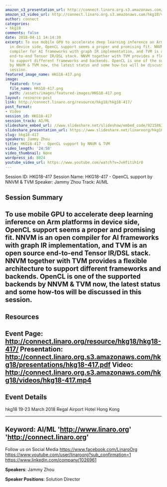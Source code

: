 ```yaml
---
amazon_s3_presentation_url: http://connect.linaro.org.s3.amazonaws.com/hkg18/presentations/hkg18-417.pdf
amazon_s3_video_url: http://connect.linaro.org.s3.amazonaws.com/hkg18/videos/hkg18-417.mp4
author: connect
categories:
- hkg18
comments: false
date: 2018-04-11 14:14:39
excerpt: To use mobile GPU to accelerate deep learning inference on Arm platforms
  in device side, OpenCL support seems a proper and promising fit. NNVM is an open
  compiler for AI frameworks with graph IR implementation, and TVM is an open source
  end-to-end Tensor IR/DSL stack. NNVM together with TVM provides a flexible architecture
  to support different frameworks and backends. OpenCL is one of the supported backends
  by NNVM & TVM now, the latest status and some how-tos will be discussed in this
  session.
featured_image_name: HKG18-417.png
image:
  featured: true
  file_name: HKG18-417.png
  path: /assets/images/featured-images/HKG18-417.png
layout: resource-post
link: http://connect.linaro.org/resource/hkg18/hkg18-417/
post_format:
- Video
session_id: HKG18-417
session_track: AI/ML
slideshare_embed_url: //www.slideshare.net/slideshow/embed_code/92158633
slideshare_presentation_url: https://www.slideshare.net/linaroorg/hkg18417-opencl-support-by-nnvm-tvm
slug: hkg18-417
speakers: Jammy Zhou
title: HKG18-417 - OpenCL support by NNVM & TVM
video_length: '24:50'
video_thumbnail: None
wordpress_id: 8824
youtube_video_url: https://www.youtube.com/watch?v=JvHfitih1r0
---
```


Session ID: HKG18-417
Session Name: HKG18-417 - OpenCL support by NNVM & TVM
Speaker: Jammy Zhou
Track: AI/ML


## Session Summary
To use mobile GPU to accelerate deep learning inference on Arm platforms in device side, OpenCL support seems a proper and promising fit. NNVM is an open compiler for AI frameworks with graph IR implementation, and TVM is an open source end-to-end Tensor IR/DSL stack. NNVM together with TVM provides a flexible architecture to support different frameworks and backends. OpenCL is one of the supported backends by NNVM & TVM now, the latest status and some how-tos will be discussed in this session.
---------------------------------------------------
## Resources
Event Page: http://connect.linaro.org/resource/hkg18/hkg18-417/
Presentation: http://connect.linaro.org.s3.amazonaws.com/hkg18/presentations/hkg18-417.pdf
Video: http://connect.linaro.org.s3.amazonaws.com/hkg18/videos/hkg18-417.mp4
 ---------------------------------------------------
## Event Details
hkg18
19-23 March 2018 
Regal Airport Hotel Hong Kong

---------------------------------------------------
Keyword: AI/ML
'http://www.linaro.org'
'http://connect.linaro.org'
---------------------------------------------------
Follow us on Social Media
https://www.facebook.com/LinaroOrg
https://www.youtube.com/user/linaroorg?sub_confirmation=1
https://www.linkedin.com/company/1026961

**Speakers**: Jammy Zhou

**Speaker Positions**: Solution Director